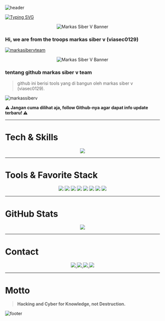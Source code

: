 ![header](https://capsule-render.vercel.app/api?type=waving&color=000000&height=200&section=header&text=MARKAS%20SIBER%20V%20TEAM&fontColor=ffffff&fontSize=40&animation=fadeIn)

[![Typing SVG](https://readme-typing-svg.herokuapp.com?color=FFFFFF&lines=Initializing+Profile...;Welcome+to+Markas+Siber+V;Github+viasec0129)](https://git.io/typing-svg)

<p align="center">
  <img src="https://h.top4top.io/p_3519ytf3c0.jpg" alt="Markas Siber V Banner" />
</p>

### Hi, we are from the troops markas siber v (viasec0129)

<p align="left"> 
  <a href="https://github.com/ryo-ma/github-profile-trophy">
    <img src="https://github-profile-trophy.vercel.app/?username=markasibervteam&no-frame=true&no-bg=true&theme=onestar&title=Stars,Followers,Repositories,Commits,PullRequest,Issues" alt="markasibervteam" />
  </a> 
</p>

<p align="center">
  <img src="https://e.top4top.io/p_35197usiy0.jpg" alt="Markas Siber V Banner" />
</p>

### tentang github markas siber v team

> github ini berisi tools yang di bangun oleh markas siber v (viasec0129).  

<p align="left"> 
  <img src="https://komarev.com/ghpvc/?username=markassiberv&label=Profile%20views&color=000000&style=flat-square" alt="markassiberv" /> 
</p>

**⚠ Jangan cuma dilihat aja, follow Github-nya agar dapat info update terbaru! ⚠**

---

# Tech & Skills
<p align="center">
  <a href="https://skillicons.dev">
    <img src="https://skillicons.dev/icons?i=bash,github,linux,py&theme=dark" />
  </a>
</p>

---

#  Tools & Favorite Stack
<p align="center">
  <img src="https://img.shields.io/badge/Brave-000000?style=for-the-badge&logo=Brave&logoColor=white" />
  <img src="https://img.shields.io/badge/Tor_Browser-000000?style=for-the-badge&logo=Tor-Browser&logoColor=white" />
  <img src="https://img.shields.io/badge/tmux-000000?style=for-the-badge&logo=tmux&logoColor=white" />
  <img src="https://img.shields.io/badge/GIT-000000?style=for-the-badge&logo=git&logoColor=white" />
  <img src="https://img.shields.io/badge/GitHub-000000?style=for-the-badge&logo=github&logoColor=white" />
  <img src="https://img.shields.io/badge/Wireshark-000000?style=for-the-badge&logo=Wireshark&logoColor=white" />
  <img src="https://img.shields.io/badge/BurpSuite-000000?style=for-the-badge&logo=burpsuite&logoColor=white" />
  <img src="https://img.shields.io/badge/Metasploit-000000?style=for-the-badge&logo=metasploit&logoColor=white" />
</p>

---

#  GitHub Stats
<p align="center">
  <img src="https://github-readme-stats.vercel.app/api?username=markasibervteam&show_icons=true&bg_color=000000&title_color=ffffff&text_color=ffffff&icon_color=ffffff&border_color=ffffff" />
</p>

---

#  Contact

<p align="center">
  <a href="https://t.me/viasec0129">
    <img src="https://img.shields.io/badge/Owner-@viasec0129-000000?style=for-the-badge&logo=telegram&logoColor=white" />
  </a>
  <a href="https://t.me/markassiberv">
    <img src="https://img.shields.io/badge/Grup-MARKAS_SIBER_V-000000?style=for-the-badge&logo=telegram&logoColor=white" />
  </a>
  <a href="https://linktr.ee/linklengkapkami">
    <img src="https://img.shields.io/badge/Linktree-Full_Link-000000?style=for-the-badge&logo=linktree&logoColor=white" />
  </a>
  <a href="https://www.tiktok.com/@latest_news_team.markasv">
    <img src="https://img.shields.io/badge/TikTok-@latest_news_team.markasv-000000?style=for-the-badge&logo=tiktok&logoColor=white" />
  </a>
</p>

---

#  Motto
> **Hacking and Cyber for Knowledge, not Destruction.**

![footer](https://capsule-render.vercel.app/api?type=waving&color=000000&height=150&section=footer&fontColor=ffffff)